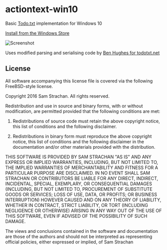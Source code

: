# actiontext-win10
Basic [Todo.txt](http://todotxt.com/) implementation for Windows 10

[Install from the Windows Store](https://www.microsoft.com/store/apps/9nblggh4r92g?ocid=badge)

![Screenshot](https://github.com/sbs20/actiontext-win10/raw/master/img/screen.png)

Uses modified parsing and serialising code by [Ben Hughes for todotxt.net](https://github.com/benrhughes/todotxt.net)

## License
All software accompanying this license file is covered via the following FreeBSD-style license.

Copyright 2016 Sam Strachan. All rights reserved.

Redistribution and use in source and binary forms, with or without modification, are
permitted provided that the following conditions are met:

   1. Redistributions of source code must retain the above copyright notice, this list of
      conditions and the following disclaimer.

   2. Redistributions in binary form must reproduce the above copyright notice, this list
      of conditions and the following disclaimer in the documentation and/or other materials
      provided with the distribution.

THIS SOFTWARE IS PROVIDED BY SAM STRACHAN "AS IS" AND ANY EXPRESS OR IMPLIED
WARRANTIES, INCLUDING, BUT NOT LIMITED TO, THE IMPLIED WARRANTIES OF MERCHANTABILITY AND
FITNESS FOR A PARTICULAR PURPOSE ARE DISCLAIMED. IN NO EVENT SHALL SAM STRACHAN OR
CONTRIBUTORS BE LIABLE FOR ANY DIRECT, INDIRECT, INCIDENTAL, SPECIAL, EXEMPLARY, OR
CONSEQUENTIAL DAMAGES (INCLUDING, BUT NOT LIMITED TO, PROCUREMENT OF SUBSTITUTE GOODS OR
SERVICES; LOSS OF USE, DATA, OR PROFITS; OR BUSINESS INTERRUPTION) HOWEVER CAUSED AND ON
ANY THEORY OF LIABILITY, WHETHER IN CONTRACT, STRICT LIABILITY, OR TORT (INCLUDING
NEGLIGENCE OR OTHERWISE) ARISING IN ANY WAY OUT OF THE USE OF THIS SOFTWARE, EVEN IF
ADVISED OF THE POSSIBILITY OF SUCH DAMAGE.

The views and conclusions contained in the software and documentation are those of the
authors and should not be interpreted as representing official policies, either expressed
or implied, of Sam Strachan
